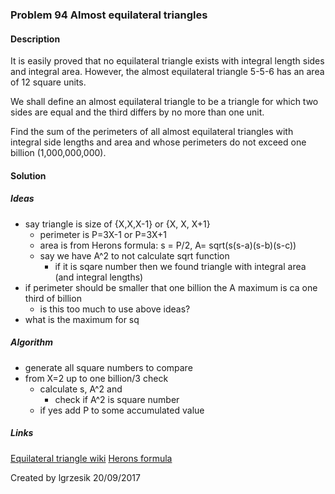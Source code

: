 
### Problem 94 Almost equilateral triangles

#### Description
It is easily proved that no equilateral triangle exists with integral length sides and integral area. However, the almost equilateral triangle 5-5-6 has an area of 12 square units.

We shall define an almost equilateral triangle to be a triangle for which two sides are equal and the third differs by no more than one unit.

Find the sum of the perimeters of all almost equilateral triangles with integral side lengths and area and whose perimeters do not exceed one billion (1,000,000,000).

#### Solution

##### Ideas
* say triangle is size of {X,X,X-1} or {X, X, X+1}
    * perimeter is P=3X-1 or P=3X+1
    * area is from Herons formula: s = P/2, A= sqrt(s(s-a)(s-b)(s-c))
    * say we have A^2 to not calculate sqrt function 
        - if it is sqare number then we found triangle with integral area (and integral lengths)
* if perimeter should be smaller that one billion the A maximum is ca one third of billion
    * is this too much to use above ideas?
* what is the maximum for sq 


##### Algorithm
* generate all square numbers to compare
* from X=2 up to one billion/3 check
    * calculate s, A^2 and 
        * check if A^2 is square number
    * if yes add P to some accumulated value

##### Links
[Equilateral triangle wiki](https://en.wikipedia.org/wiki/Equilateral_triangle)
[Herons formula](https://www.mathsisfun.com/geometry/herons-formula.html)

Created by lgrzesik 20/09/2017